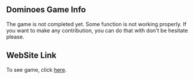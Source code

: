## Dominoes Game Info

The game is not completed yet. Some function is not working properly. If you want to make any contribution, you can do that with don't be hesitate please.

## WebSite Link

To see game, click [here](https://dominoesgame.netlify.app/).
